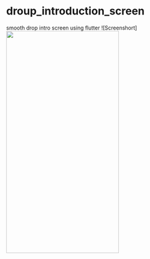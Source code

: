 # droup_introduction_screen
 smooth drop intro screen using flutter
![Screenshort]<img src="https://user-images.githubusercontent.com/74148269/173705230-aca1cd9f-6539-4608-8a94-3d6f55190186.png" width="300" height="590">

